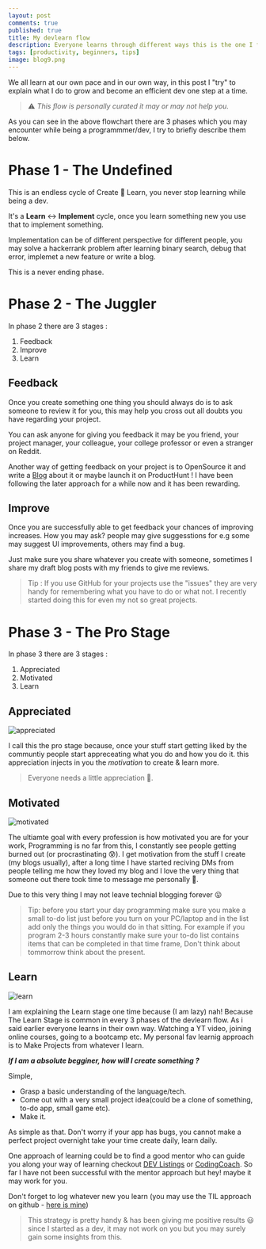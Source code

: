 ```yaml
---
layout: post
comments: true
published: true
title: My devlearn flow
description: Everyone learns through different ways this is the one I follow and recommend
tags: [productivity, beginners, tips]
image: blog9.png
---
```


We all learn at our own pace and in our own way, in this post I "try" to explain what I do to grow and become an efficient dev one step at a time.

> ⚠️ *This flow is personally curated it may or may not help you.*


As you can see in the above flowchart there are 3 phases which you may encounter while being a programmmer/dev, I try to briefly describe them below.

# Phase 1 - The Undefined
This is an endless cycle of Create 🔄 Learn, you never stop learning while being a dev.

It's a **Learn** <-> **Implement** cycle, once you learn something new you use that to implement something.

Implementation can be of different perspective for different people, you may solve a hackerrank problem after learning binary search, debug that error, implemet a new feature or write a blog.

This is a never ending phase.

# Phase 2 - The Juggler
In phase 2 there are 3 stages :

1. Feedback 
2. Improve
3. Learn

## Feedback
Once you create something one thing you should always do is to ask someone to review it for you, this may help you cross out all doubts you have regarding your project.

You can ask anyone for giving you feedback it may be you friend, your project manager, your colleague, your college professor or even a stranger on Reddit.

Another way of getting feedback on your project is to OpenSource it and write a [Blog](https://dev.to/bhupesh/todohub-create-a-todo-list-using-github-issues-2had) about it or maybe launch it on ProductHunt !
I have been following the later approach for a while now and it has been rewarding.

## Improve
Once you are successfully able to get feedback your chances of improving increases.
How you may ask?
people may give suggesstions for e.g some may suggest UI improvements, others may find a bug. 

Just make sure you share whatever you create with someone, sometimes I share my draft blog posts with my friends to give me reviews.

> Tip : If you use GitHub for your projects use the "issues" they are very handy for remembering what you have to do or what not. I recently started doing this for even my not so great projects.


# Phase 3 - The Pro Stage
In phase 3 there are 3 stages :

1. Appreciated 
2. Motivated
3. Learn

## Appreciated

![appreciated](https://media.giphy.com/media/kiLq8SSDcewve/giphy.gif)

I call this the pro stage because, once your stuff start getting liked by the communtiy people start appreceating what you do and how you do it.
this appreciation injects in you the _motivation_ to create & learn more.

> Everyone needs a little appreciation 💟.

## Motivated

![motivated](https://media.giphy.com/media/3o6ZsXHLRnkgPtEYVi/giphy.gif)

The ultiamte goal with every profession is how motivated you are for your work, Programming is no far from this, I constantly see people getting burned out (or procrastinating 😰).
I get motivation from the stuff I create (my blogs usually), after a long time I have started reciving DMs from people telling me how they loved my blog and I love the very thing that someone out there took time to message me personally 💓.

Due to this very thing I may not leave technial blogging forever 😛

> Tip: before you start your day programming make sure you make a small to-do list
<span class="mark"> just before you turn on your PC/laptop </span> and in the list add only the things you would do in that sitting.
For example if you program 2-3 hours constantly make sure your to-do list contains items that can be completed in that time frame, Don't think about tommorrow think about the present.


## Learn

![learn](https://media.giphy.com/media/DpNrB4a210Qg0/giphy.gif)

I am explaining the Learn stage one time because (I am lazy) nah!
Because The Learn Stage is common in every 3 phases of the devlearn flow.
As i said earlier everyone learns in their own way.
Watching a YT video, joining online courses, going to a bootcamp etc.
My personal fav learnig approach is to Make Projects from whatever I learn.

_**If I am a absolute begginer, how will I create something ?**_

Simple, 
- Grasp a basic understanding of the language/tech.
- Come out with a very small project idea(could be a clone of something, to-do app, small game etc).
- Make it.

As simple as that.
Don't worry if your app has bugs, you cannot make a perfect project overnight take your time create daily, learn daily.

One approach of learning could be to find a good mentor who can guide you along your way of learning checkout [DEV Listings](https://dev.to/listings/mentors) or [CodingCoach](https://codingcoach.io/).
So far I have not been successful with the mentor approach but hey! maybe it may work for you.

Don't forget to log whatever new you learn (you may use the TIL approach on github - [here is mine](https://bhupesh.codes/til/))

> This strategy is pretty handy & has been giving me positive results 😃 since I started as a dev, it may not work on you but you may surely gain some insights from this.